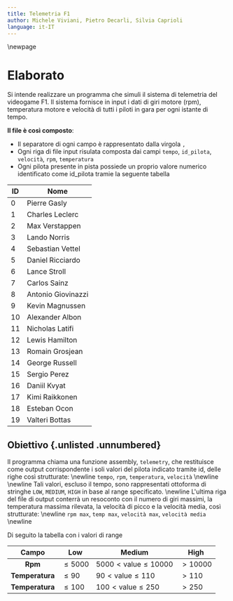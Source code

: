 ```yaml
---
title: Telemetria F1
author: Michele Viviani, Pietro Decarli, Silvia Caprioli
language: it-IT
---
```


\newpage

# Elaborato
Si intende realizzare un programma che simuli il sistema di telemetria del videogame F1. 
Il sistema fornisce in input i dati di giri motore (rpm), temperatura motore e velocità di tutti i piloti in gara per ogni istante di tempo. 


**Il file è così composto**:

- Il separatore di ogni campo è rappresentato dalla virgola `,` 
- Ogni riga di file input risulata composta dai campi  `tempo`,  `id_pilota`,  `velocità`,  `rpm`,  `temperatura`
- Ogni pilota presente in pista possiede un proprio valore numerico identificato come id_pilota tramie la seguente tabella


ID | Nome
---|---
0  | Pierre Gasly
1  | Charles Leclerc
2  | Max Verstappen
3  | Lando Norris
4  | Sebastian Vettel
5  | Daniel Ricciardo 
6  | Lance Stroll
7  | Carlos Sainz
8  | Antonio Giovinazzi
9  | Kevin Magnussen
10 | Alexander Albon
11 | Nicholas Latifi
12 | Lewis Hamilton
13 | Romain Grosjean
14 | George Russell
15 | Sergio Perez 
16 | Daniil Kvyat
17 | Kimi Raikkonen
18 | Esteban Ocon
19 | Valteri Bottas 

## Obiettivo {.unlisted .unnumbered}
Il programma chiama una funzione assembly, `telemetry`, che restituisce come output corrispondente i soli valori del pilota indicato tramite id, delle righe così strutturate: \newline
 `tempo`,  `rpm`,  `temperatura`,  `velocità` 
\newline
\newline
Tali  valori, escluso il tempo, sono rappresentati ottoforma di stringhe `LOW`, `MEDIUM`, `HIGH` in base al range specificato. \newline
L'ultima riga del file di output conterrà un resoconto con il numero di giri massimi, la temperatura massima rilevata, la velocità di picco e la velocità media, così strutturate: \newline
`rpm max`,  `temp max`,  `velocità max`,  `velocità media` 
\newline

Di seguito la tabella con i valori di range

| **Campo**              | **Low**          | **Medium**                       |    **High**      |
| :--------------------: | ---------------- | -------------------------------- | ---------------- |
|   **Rpm**              |  $\leq 5000$     | $5000 < \text{value} \leq 10000$ |  $> 10000$       |
|   **Temperatura**      |  $\leq 90$       | $90 < \text{value} \leq 110$     |  $> 110$         |
|   **Temperatura**      |  $\leq 100$      | $100 < \text{value} \leq 250$    |  $> 250$         |


